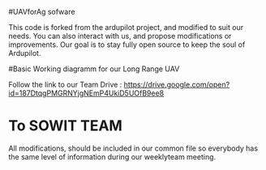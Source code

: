 #UAVforAg sofware

This code is forked from the ardupilot project, and modified to suit our needs. You can also interact with us, and propose modifications or improvements.
Our goal is to stay fully open source to keep the soul of Ardupilot.

#Basic Working diagramm for our Long Range UAV

Follow the link to our Team Drive : https://drive.google.com/open?id=187DtqgPMGRNYjgNEmP4UkiD5UOfB9ee8

# To SOWIT TEAM

All modifications, should be included in our common file so everybody has the same level of information during our weeklyteam meeting.
